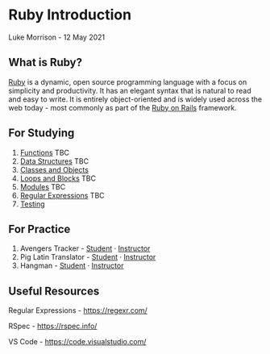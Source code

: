 # Ruby Introduction
Luke Morrison - 12 May 2021
 
## What is Ruby?

[Ruby](https://ruby-doc.com/) is a  dynamic, open source programming language with a focus on simplicity and productivity. It has an elegant syntax that is natural to read and easy to write. It is entirely object-oriented and is widely used across the web today - most commonly as part of the [Ruby on Rails](https://rubyonrails.org) framework.

## For Studying

1.  [Functions](/Functions.md) TBC
2.  [Data Structures](/DataStructures.md) TBC
3.  [Classes and Objects](/ClassesAndObjects.md)
4.  [Loops and Blocks](/Blocks.md) TBC
5.  [Modules](/Modules.md) TBC
6.  [Regular Expressions](/RegularExpressions.md) TBC
7.  [Testing](/Testing.md)

## For Practice

1.  Avengers Tracker - [Student](#) &middot; [Instructor](https://github.com/lukejamesmorrison/avengers-tracker)
2.  Pig Latin Translator  - [Student](#) &middot; [Instructor](https://github.com/lukejamesmorrison/pig-latin-translator)
2.  Hangman - [Student](#) &middot; [Instructor](#)

## Useful Resources

Regular Expressions - https://regexr.com/

RSpec - https://rspec.info/

VS Code - https://code.visualstudio.com/

